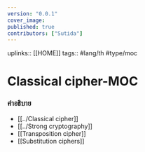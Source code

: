 ```yaml
---
version: "0.0.1"
cover_image:
published: true
contributors: ["Sutida"]
---
```

uplinks:: [[HOME]]
tags:: #lang/th #type/moc

# Classical cipher-MOC
### คำอธิบาย
- [[../Classical cipher]]
- [[../Strong cryptography]]
- [[Transposition cipher]]
- [[Substitution ciphers]]